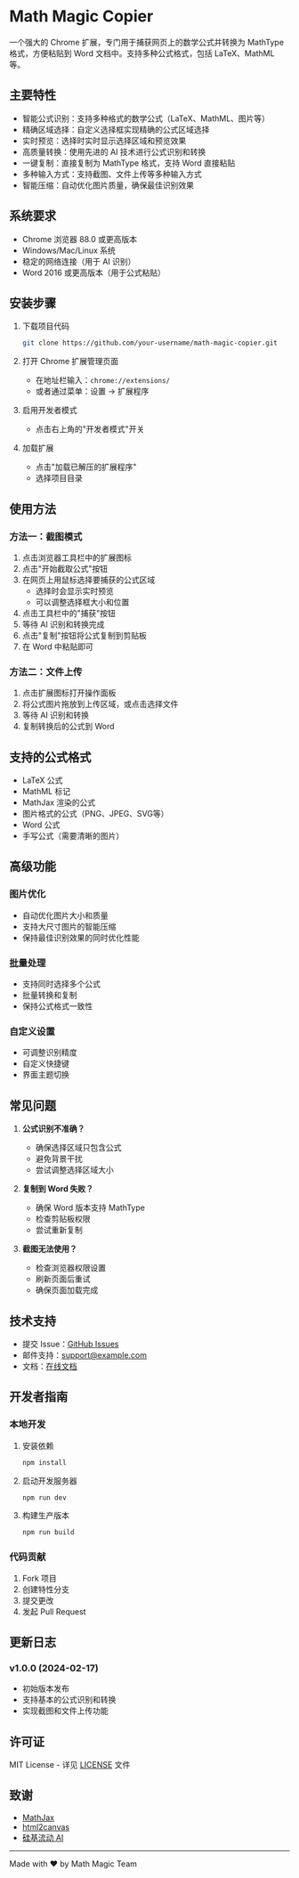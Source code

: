 # Math Magic Copier

一个强大的 Chrome 扩展，专门用于捕获网页上的数学公式并转换为 MathType 格式，方便粘贴到 Word 文档中。支持多种公式格式，包括 LaTeX、MathML 等。

## 主要特性

- 智能公式识别：支持多种格式的数学公式（LaTeX、MathML、图片等）
- 精确区域选择：自定义选择框实现精确的公式区域选择
- 实时预览：选择时实时显示选择区域和预览效果
- 高质量转换：使用先进的 AI 技术进行公式识别和转换
- 一键复制：直接复制为 MathType 格式，支持 Word 直接粘贴
- 多种输入方式：支持截图、文件上传等多种输入方式
- 智能压缩：自动优化图片质量，确保最佳识别效果

## 系统要求

- Chrome 浏览器 88.0 或更高版本
- Windows/Mac/Linux 系统
- 稳定的网络连接（用于 AI 识别）
- Word 2016 或更高版本（用于公式粘贴）

## 安装步骤

1. 下载项目代码
   ```bash
   git clone https://github.com/your-username/math-magic-copier.git
   ```

2. 打开 Chrome 扩展管理页面
   - 在地址栏输入：`chrome://extensions/`
   - 或者通过菜单：设置 -> 扩展程序

3. 启用开发者模式
   - 点击右上角的"开发者模式"开关

4. 加载扩展
   - 点击"加载已解压的扩展程序"
   - 选择项目目录

## 使用方法

### 方法一：截图模式

1. 点击浏览器工具栏中的扩展图标
2. 点击"开始截取公式"按钮
3. 在网页上用鼠标选择要捕获的公式区域
   - 选择时会显示实时预览
   - 可以调整选择框大小和位置
4. 点击工具栏中的"捕获"按钮
5. 等待 AI 识别和转换完成
6. 点击"复制"按钮将公式复制到剪贴板
7. 在 Word 中粘贴即可

### 方法二：文件上传

1. 点击扩展图标打开操作面板
2. 将公式图片拖放到上传区域，或点击选择文件
3. 等待 AI 识别和转换
4. 复制转换后的公式到 Word

## 支持的公式格式

- LaTeX 公式
- MathML 标记
- MathJax 渲染的公式
- 图片格式的公式（PNG、JPEG、SVG等）
- Word 公式
- 手写公式（需要清晰的图片）

## 高级功能

### 图片优化

- 自动优化图片大小和质量
- 支持大尺寸图片的智能压缩
- 保持最佳识别效果的同时优化性能

### 批量处理

- 支持同时选择多个公式
- 批量转换和复制
- 保持公式格式一致性

### 自定义设置

- 可调整识别精度
- 自定义快捷键
- 界面主题切换

## 常见问题

1. **公式识别不准确？**
   - 确保选择区域只包含公式
   - 避免背景干扰
   - 尝试调整选择区域大小

2. **复制到 Word 失败？**
   - 确保 Word 版本支持 MathType
   - 检查剪贴板权限
   - 尝试重新复制

3. **截图无法使用？**
   - 检查浏览器权限设置
   - 刷新页面后重试
   - 确保页面加载完成

## 技术支持

- 提交 Issue：[GitHub Issues](https://github.com/your-username/math-magic-copier/issues)
- 邮件支持：support@example.com
- 文档：[在线文档](https://docs.example.com)

## 开发者指南

### 本地开发

1. 安装依赖
   ```bash
   npm install
   ```

2. 启动开发服务器
   ```bash
   npm run dev
   ```

3. 构建生产版本
   ```bash
   npm run build
   ```

### 代码贡献

1. Fork 项目
2. 创建特性分支
3. 提交更改
4. 发起 Pull Request

## 更新日志

### v1.0.0 (2024-02-17)
- 初始版本发布
- 支持基本的公式识别和转换
- 实现截图和文件上传功能

## 许可证

MIT License - 详见 [LICENSE](LICENSE) 文件

## 致谢

- [MathJax](https://www.mathjax.org/)
- [html2canvas](https://html2canvas.hertzen.com/)
- [硅基流动 AI](https://www.siliconflow.com/)

---
Made with ❤️ by Math Magic Team

